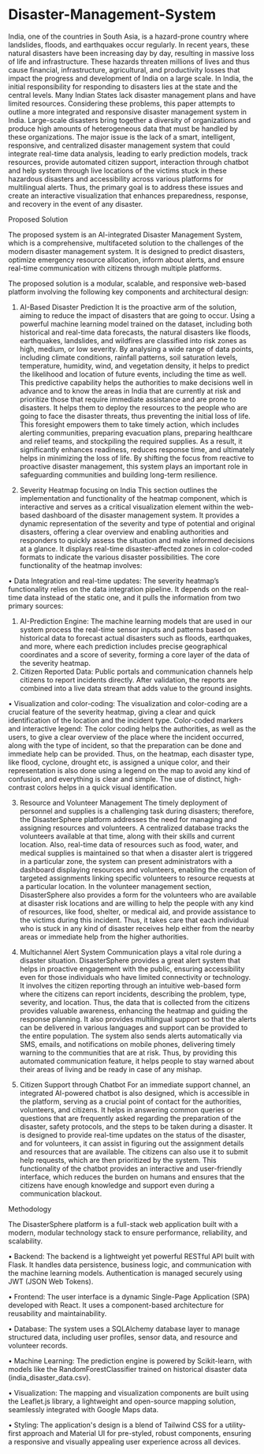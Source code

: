 # Disaster-Management-System

India, one of the countries in South Asia, is a hazard-prone country where landslides, floods, and earthquakes occur regularly. In recent years, these natural disasters have been increasing day by day, resulting in massive loss of life and infrastructure. These hazards threaten millions of lives and thus cause financial, infrastructure, agricultural, and productivity losses that impact the progress and development of India on a large scale. In India, the initial responsibility for responding to disasters lies at the state and the central levels. Many Indian States lack disaster management plans and have limited resources. Considering these problems, this paper attempts to outline a more integrated and responsive disaster management system in India.  Large-scale disasters bring together a diversity of organizations and produce high amounts of heterogeneous data that must be handled by these organizations. The major issue is the lack of a smart, intelligent, responsive, and centralized disaster management system that could integrate real-time data analysis, leading to early prediction models, track resources, provide automated citizen support, interaction through chatbot and help system through live locations of the victims stuck in these hazardous disasters and accessibility across various platforms for multilingual alerts. Thus, the primary goal is to address these issues and create an interactive visualization that enhances preparedness, response, and recovery in the event of any disaster.

Proposed Solution

The proposed system is an AI-integrated Disaster Management System, which is a comprehensive, multifaceted solution to the challenges of the modern disaster management system. It is designed to predict disasters, optimize emergency resource allocation, inform about alerts, and ensure real-time communication with citizens through multiple platforms. 


The proposed solution is a modular, scalable, and responsive web-based platform involving the following key components and architectural design:
1.	AI-Based Disaster Prediction
It is the proactive arm of the solution, aiming to reduce the impact of disasters that are going to occur. Using a powerful machine learning model trained on the dataset, including both historical and real-time data forecasts, the natural disasters like floods, earthquakes, landslides, and wildfires are classified into risk zones as high, medium, or low severity. By analysing a wide range of data points, including climate conditions, rainfall patterns, soil saturation levels, temperature, humidity, wind, and vegetation density, it helps to predict the likelihood and location of future events, including the time as well. This predictive capability helps the authorities to make decisions well in advance and to know the areas in India that are currently at risk and prioritize those that require immediate assistance and are prone to disasters. It helps them to deploy the resources to the people who are going to face the disaster threats, thus preventing the initial loss of life. This foresight empowers them to take timely action, which includes alerting communities, preparing evacuation plans, preparing healthcare and relief teams, and stockpiling the required supplies. As a result, it significantly enhances readiness, reduces response time, and ultimately helps in minimizing the loss of life. By shifting the focus from reactive to proactive disaster management, this system plays an important role in safeguarding communities and building long-term resilience.

2.	Severity Heatmap focusing on India
This section outlines the implementation and functionality of the heatmap component, which is interactive and serves as a critical visualization element within the web-based dashboard of the disaster management system. It provides a dynamic representation of the severity and type of potential and original disasters, offering a clear overview and enabling authorities and responders to quickly assess the situation and make informed decisions at a glance. It displays real-time disaster-affected zones in color-coded formats to indicate the various disaster possibilities.
The core functionality of the heatmap involves:

•	Data Integration and real-time updates:
The severity heatmap’s functionality relies on the data integration pipeline. It depends on the real-time data instead of the static one, and it pulls the information from two primary sources:
1)	AI-Prediction Engine:
The machine learning models that are used in our system process the real-time sensor inputs and patterns based on historical data to forecast actual disasters such as floods, earthquakes, and more, where each prediction includes precise geographical coordinates and a score of severity, forming a core layer of the data of the severity heatmap. 
2)	Citizen Reported Data:
Public portals and communication channels help citizens to report incidents directly. After validation, the reports are combined into a live data stream that adds value to the ground insights.

•	Visualization and color-coding:
The visualization and color-coding are a crucial feature of the severity heatmap, giving a clear and quick identification of the location and the incident type. Color-coded markers and interactive legend: The color coding helps the authorities, as well as the users, to give a clear overview of the place where the incident occurred, along with the type of incident, so that the preparation can be done and immediate help can be provided. Thus, on the heatmap, each disaster type, like flood, cyclone, drought etc, is assigned a unique color, and their representation is also done using a legend on the map to avoid any kind of confusion, and everything is clear and simple. The use of distinct, high-contrast colors helps in a quick visual identification.

3.	Resource and Volunteer Management
The timely deployment of personnel and supplies is a challenging task during disasters; therefore, the DisasterSphere platform addresses the need for managing and assigning resources and volunteers. A centralized database tracks the volunteers available at that time, along with their skills and current location. Also, real-time data of resources such as food, water, and medical supplies is maintained so that when a disaster alert is triggered in a particular zone, the system can present administrators with a dashboard displaying resources and volunteers, enabling the creation of targeted assignments linking specific volunteers to resource requests at a particular location. In the volunteer management section, DisasterSphere also provides a form for the volunteers who are available at disaster risk locations and are willing to help the people with any kind of resources, like food, shelter, or medical aid, and provide assistance to the victims during this incident. Thus, it takes care that each individual who is stuck in any kind of disaster receives help either from the nearby areas or immediate help from the higher authorities.
4.	Multichannel Alert System
Communication plays a vital role during a disaster situation. DisasterSphere provides a great alert system that helps in proactive engagement with the public, ensuring accessibility even for those individuals who have limited connectivity or technology. It involves the citizen reporting through an intuitive web-based form where the citizens can report incidents, describing the problem, type, severity, and location. Thus, the data that is collected from the citizens provides valuable awareness, enhancing the heatmap and guiding the response planning. It also provides multilingual support so that the alerts can be delivered in various languages and support can be provided to the entire population. The system also sends alerts automatically via SMS, emails, and notifications on mobile phones, delivering timely warning to the communities that are at risk. Thus, by providing this automated communication feature, it helps people to stay warned about their areas of living and be ready in case of any mishap.

5.	Citizen Support through Chatbot
For an immediate support channel, an integrated AI-powered chatbot is also designed, which is accessible in the platform, serving as a crucial point of contact for the authorities, volunteers, and citizens. It helps in answering common queries or questions that are frequently asked regarding the preparation of the disaster, safety protocols, and the steps to be taken during a disaster. It is designed to provide real-time updates on the status of the disaster, and for volunteers, it can assist in figuring out the assignment details and resources that are available. The citizens can also use it to submit help requests, which are then prioritized by the system. This functionality of the chatbot provides an interactive and user-friendly interface, which reduces the burden on humans and ensures that the citizens have enough knowledge and support even during a communication blackout.

Methodology

The DisasterSphere platform is a full-stack web application built with a modern, modular technology stack to ensure performance, reliability, and scalability.

•	Backend: The backend is a lightweight yet powerful RESTful API built with Flask. It handles data persistence, business logic, and communication with the machine learning models. Authentication is managed securely using JWT (JSON Web Tokens).

•	Frontend: The user interface is a dynamic Single-Page Application (SPA) developed with React. It uses a component-based architecture for reusability and maintainability.

•	Database: The system uses a SQLAlchemy database layer to manage structured data, including user profiles, sensor data, and resource and volunteer records.

•	Machine Learning: The prediction engine is powered by Scikit-learn, with models like the RandomForestClassifier trained on historical disaster data (india_disaster_data.csv).

•	Visualization: The mapping and visualization components are built using the Leaflet.js library, a lightweight and open-source mapping solution, seamlessly integrated with Google Maps data.

•	Styling: The application's design is a blend of Tailwind CSS for a utility-first approach and Material UI for pre-styled, robust components, ensuring a responsive and visually appealing user experience across all devices.


